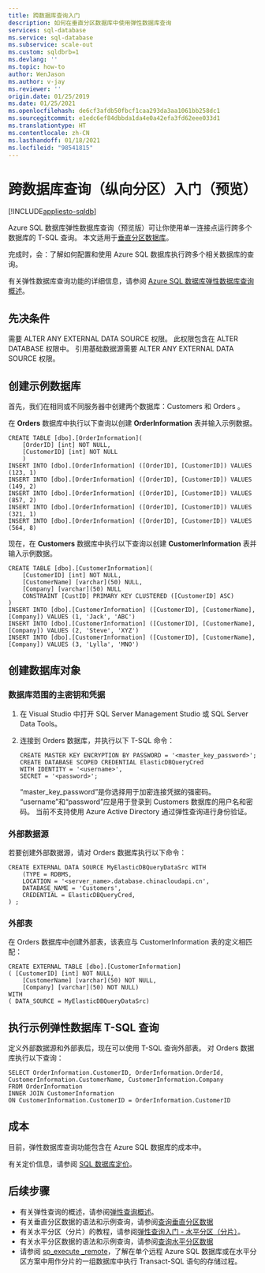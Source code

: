 ```yaml
---
title: 跨数据库查询入门
description: 如何在垂直分区数据库中使用弹性数据库查询
services: sql-database
ms.service: sql-database
ms.subservice: scale-out
ms.custom: sqldbrb=1
ms.devlang: ''
ms.topic: how-to
author: WenJason
ms.author: v-jay
ms.reviewer: ''
origin.date: 01/25/2019
ms.date: 01/25/2021
ms.openlocfilehash: de6cf3afdb50fbcf1caa293da3aa1061bb258dc1
ms.sourcegitcommit: e1edc6ef84dbbda1da4e0a42efa3fd62eee033d1
ms.translationtype: HT
ms.contentlocale: zh-CN
ms.lasthandoff: 01/18/2021
ms.locfileid: "98541815"
---
```

# <a name="get-started-with-cross-database-queries-vertical-partitioning-preview"></a>跨数据库查询（纵向分区）入门（预览）
[!INCLUDE[appliesto-sqldb](../includes/appliesto-sqldb.md)]

Azure SQL 数据库弹性数据库查询（预览版）可让你使用单一连接点运行跨多个数据库的 T-SQL 查询。 本文适用于[垂直分区数据库](elastic-query-vertical-partitioning.md)。  

完成时，会：了解如何配置和使用 Azure SQL 数据库执行跨多个相关数据库的查询。

有关弹性数据库查询功能的详细信息，请参阅 [Azure SQL 数据库弹性数据库查询概述](elastic-query-overview.md)。

## <a name="prerequisites"></a>先决条件

需要 ALTER ANY EXTERNAL DATA SOURCE 权限。 此权限包含在 ALTER DATABASE 权限中。 引用基础数据源需要 ALTER ANY EXTERNAL DATA SOURCE 权限。

## <a name="create-the-sample-databases"></a>创建示例数据库

首先，我们在相同或不同服务器中创建两个数据库：Customers 和 Orders 。

在 **Orders** 数据库中执行以下查询以创建 **OrderInformation** 表并输入示例数据。

```tsql
CREATE TABLE [dbo].[OrderInformation](
    [OrderID] [int] NOT NULL,
    [CustomerID] [int] NOT NULL
    )
INSERT INTO [dbo].[OrderInformation] ([OrderID], [CustomerID]) VALUES (123, 1)
INSERT INTO [dbo].[OrderInformation] ([OrderID], [CustomerID]) VALUES (149, 2)
INSERT INTO [dbo].[OrderInformation] ([OrderID], [CustomerID]) VALUES (857, 2)
INSERT INTO [dbo].[OrderInformation] ([OrderID], [CustomerID]) VALUES (321, 1)
INSERT INTO [dbo].[OrderInformation] ([OrderID], [CustomerID]) VALUES (564, 8)
```

现在，在 **Customers** 数据库中执行以下查询以创建 **CustomerInformation** 表并输入示例数据。

```tsql
CREATE TABLE [dbo].[CustomerInformation](
    [CustomerID] [int] NOT NULL,
    [CustomerName] [varchar](50) NULL,
    [Company] [varchar](50) NULL
    CONSTRAINT [CustID] PRIMARY KEY CLUSTERED ([CustomerID] ASC)
)
INSERT INTO [dbo].[CustomerInformation] ([CustomerID], [CustomerName], [Company]) VALUES (1, 'Jack', 'ABC')
INSERT INTO [dbo].[CustomerInformation] ([CustomerID], [CustomerName], [Company]) VALUES (2, 'Steve', 'XYZ')
INSERT INTO [dbo].[CustomerInformation] ([CustomerID], [CustomerName], [Company]) VALUES (3, 'Lylla', 'MNO')
```

## <a name="create-database-objects"></a>创建数据库对象

### <a name="database-scoped-master-key-and-credentials"></a>数据库范围的主密钥和凭据

1. 在 Visual Studio 中打开 SQL Server Management Studio 或 SQL Server Data Tools。
2. 连接到 Orders 数据库，并执行以下 T-SQL 命令：

    ```tsql
    CREATE MASTER KEY ENCRYPTION BY PASSWORD = '<master_key_password>';
    CREATE DATABASE SCOPED CREDENTIAL ElasticDBQueryCred
    WITH IDENTITY = '<username>',
    SECRET = '<password>';  
    ```

    “master_key_password”是你选择用于加密连接凭据的强密码。 
    “username”和“password”应是用于登录到 Customers 数据库的用户名和密码。
    当前不支持使用 Azure Active Directory 通过弹性查询进行身份验证。

### <a name="external-data-sources"></a>外部数据源

若要创建外部数据源，请对 Orders 数据库执行以下命令：

```tsql
CREATE EXTERNAL DATA SOURCE MyElasticDBQueryDataSrc WITH
    (TYPE = RDBMS,
    LOCATION = '<server_name>.database.chinacloudapi.cn',
    DATABASE_NAME = 'Customers',
    CREDENTIAL = ElasticDBQueryCred,
) ;
```

### <a name="external-tables"></a>外部表

在 Orders 数据库中创建外部表，该表应与 CustomerInformation 表的定义相匹配：

```tsql
CREATE EXTERNAL TABLE [dbo].[CustomerInformation]
( [CustomerID] [int] NOT NULL,
    [CustomerName] [varchar](50) NOT NULL,
    [Company] [varchar](50) NOT NULL)
WITH
( DATA_SOURCE = MyElasticDBQueryDataSrc)
```

## <a name="execute-a-sample-elastic-database-t-sql-query"></a>执行示例弹性数据库 T-SQL 查询

定义外部数据源和外部表后，现在可以使用 T-SQL 查询外部表。 对 Orders 数据库执行以下查询：

```tsql
SELECT OrderInformation.CustomerID, OrderInformation.OrderId, CustomerInformation.CustomerName, CustomerInformation.Company
FROM OrderInformation
INNER JOIN CustomerInformation
ON CustomerInformation.CustomerID = OrderInformation.CustomerID
```

## <a name="cost"></a>成本

目前，弹性数据库查询功能包含在 Azure SQL 数据库的成本中。  

有关定价信息，请参阅 [SQL 数据库定价](https://www.azure.cn/pricing/details/sql-database/)。 

## <a name="next-steps"></a>后续步骤

* 有关弹性查询的概述，请参阅[弹性查询概述](elastic-query-overview.md)。
* 有关垂直分区数据的语法和示例查询，请参阅[查询垂直分区数据](elastic-query-vertical-partitioning.md)
* 有关水平分区（分片）的教程，请参阅[弹性查询入门 - 水平分区（分片）](elastic-query-getting-started.md)。
* 有关水平分区数据的语法和示例查询，请参阅[查询水平分区数据](elastic-query-horizontal-partitioning.md)
* 请参阅 [sp\_execute \_remote](https://docs.microsoft.com/sql/relational-databases/system-stored-procedures/sp-execute-remote-azure-sql-database)，了解在单个远程 Azure SQL 数据库或在水平分区方案中用作分片的一组数据库中执行 Transact-SQL 语句的存储过程。
